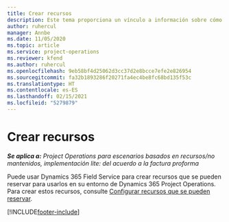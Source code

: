 ```yaml
---
title: Crear recursos
description: Este tema proporciona un vínculo a información sobre cómo crear recursos que se pueden reservar.
author: ruhercul
manager: Annbe
ms.date: 11/05/2020
ms.topic: article
ms.service: project-operations
ms.reviewer: kfend
ms.author: ruhercul
ms.openlocfilehash: 9eb58bf4d25062d3cc37d2e8bcce7efe2e826954
ms.sourcegitcommit: fa32b1893286f20271fa4ec4be8fc68bd135f53c
ms.translationtype: HT
ms.contentlocale: es-ES
ms.lasthandoff: 02/15/2021
ms.locfileid: "5279879"
---
```

# <a name="create-resources"></a>Crear recursos

_**Se aplica a:** Project Operations para escenarios basados en recursos/no mantenidos, implementación lite: del acuerdo a la factura proforma_

Puede usar Dynamics 365 Field Service para crear recursos que se pueden reservar para usarlos en su entorno de Dynamics 365 Project Operations. Para crear estos recursos, consulte [Configurar recursos que se pueden reservar](https://docs.microsoft.com/dynamics365/field-service/set-up-bookable-resources).


[!INCLUDE[footer-include](../includes/footer-banner.md)]